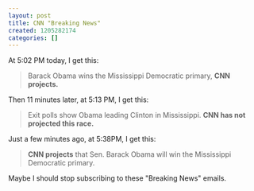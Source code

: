 ```yaml
---
layout: post
title: CNN "Breaking News"
created: 1205282174
categories: []
---
```

At 5:02 PM today, I get this:
<blockquote>Barack Obama wins the Mississippi Democratic primary, <strong>CNN projects.</strong></blockquote>
Then 11 minutes later, at 5:13 PM, I get this:
<blockquote>Exit polls show Obama leading Clinton in Mississippi. <strong>CNN has not projected this race.</strong></blockquote>
Just a few minutes ago, at 5:38PM, I get this:
<blockquote><strong>CNN projects</strong> that Sen. Barack Obama will win the Mississippi Democratic primary.</blockquote>
Maybe I should stop subscribing to these "Breaking News" emails.
